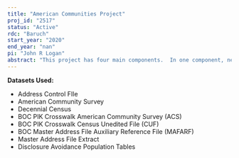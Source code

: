 ```yaml
---
title: "American Communities Project"
proj_id: "2517"
status: "Active"
rdc: "Baruch"
start_year: "2020"
end_year: "nan"
pi: "John R Logan"
abstract: "This project has four main components.  In one component, newly available linkages between census records in different years will be used to study two dimensions of neighborhood change: changes in relative income levels (such as gentrification and community impoverishment) and in racial/ethnic composition (such as increasing or declining diversity). The general approach using data from 2000 and 2010 is to identify the location of very person enumerated in either decennial census in each year, then analyze the composition of movers and stayers. The same database will also be used to study selective mobility into and out of neighborhoods at the individual level. The second component is to improve the estimation of tract characteristics in a given year within the boundaries of tracts as they were defined in a later year. Confidential census data sets identify people's census tract location based on the tract boundaries at the time of enumeration, but they also provide information that can be used to place them in other boundaries. This project will develop estimates for tract characteristics in 1950-2000 within 2010 tract boundaries, then extend the estimates to 2020 tract boundaries. The third component seeks to improve estimates of segregation of people across census tracts in terms of social characteristics such as education and occupational standing, similar to recent studies of income segregation.  These measures are susceptible to systematic bias associated with sample size and weighting, and the analysis will introduce methods of bias correction in order to evaluate change over time accurately.  The fourth component is small area estimation (SAE) for characteristics of individual census tracts.  We will examine Bayesian SAE models to increase reliability of point estimates of various population characteristics at the census tract scale that are based on sample data. The result will be an improved understanding of issues of sampling variability at the tract scale, methods for improving estimates, and disclosure of alternative estimates for a select set of variables."
---
```


**Datasets Used:**

  - Address Control FIle 
  - American Community Survey 
  - Decennial Census 
  - BOC PIK Crosswalk American Community Survey (ACS) 
  - BOC PIK Crosswalk Census Unedited File (CUF) 
  - BOC Master Address File Auxiliary Reference File (MAFARF) 
  - Master Address File Extract 
  - Disclosure Avoidance Population Tables 


